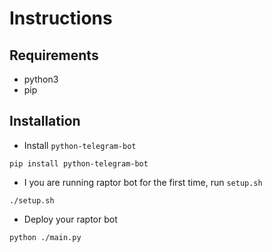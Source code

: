 # Instructions

## Requirements

* python3
* pip

## Installation

* Install `python-telegram-bot`

```
pip install python-telegram-bot
```

* I you are running raptor bot for the first time, run `setup.sh`

```
./setup.sh
```

* Deploy your raptor bot

```
python ./main.py
```
